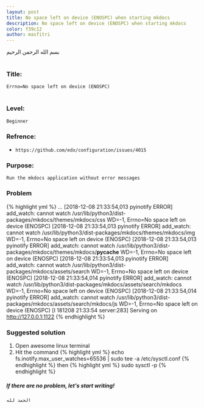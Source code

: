 ```yaml
---
layout: post
title: No space left on device (ENOSPC) when starting mkdocs
description: No space left on device (ENOSPC) when starting mkdocs
color: f39c12
author: masfitri
---
```


بسم الله الرحمن الرحيم
<br/><br/>
### Title: </br>
`Errno=No space left on device (ENOSPC)`
<br/><br/>
### Level: <br/>
`Beginner`
### Refrence: <br/>
- `https://github.com/edx/configuration/issues/4015` <br/>
### Purpose: <br/>
`Run the mkdocs application without error messages`

### Problem
{% highlight yml %}
...
[2018-12-08 21:33:54,013 pyinotify ERROR] add_watch: cannot watch /usr/lib/python3/dist-packages/mkdocs/themes/mkdocs/css WD=-1, Errno=No space left on device (ENOSPC)
[2018-12-08 21:33:54,013 pyinotify ERROR] add_watch: cannot watch /usr/lib/python3/dist-packages/mkdocs/themes/mkdocs/img WD=-1, Errno=No space left on device (ENOSPC)
[2018-12-08 21:33:54,013 pyinotify ERROR] add_watch: cannot watch /usr/lib/python3/dist-packages/mkdocs/themes/mkdocs/__pycache__ WD=-1, Errno=No space left on device (ENOSPC)
[2018-12-08 21:33:54,013 pyinotify ERROR] add_watch: cannot watch /usr/lib/python3/dist-packages/mkdocs/assets/search WD=-1, Errno=No space left on device (ENOSPC)
[2018-12-08 21:33:54,014 pyinotify ERROR] add_watch: cannot watch /usr/lib/python3/dist-packages/mkdocs/assets/search/mkdocs WD=-1, Errno=No space left on device (ENOSPC)
[2018-12-08 21:33:54,014 pyinotify ERROR] add_watch: cannot watch /usr/lib/python3/dist-packages/mkdocs/assets/search/mkdocs/js WD=-1, Errno=No space left on device (ENOSPC)
[I 181208 21:33:54 server:283] Serving on http://127.0.0.1:1122
{% endhighlight %}

### Suggested solution
1. Open awesome linux terminal
2. Hit the command
{% highlight yml %}
echo fs.inotify.max_user_watches=65536 | sudo tee -a /etc/sysctl.conf
{% endhighlight %}
then
{% highlight yml %}
sudo sysctl -p
{% endhighlight %}
##### If there are no problem, let's start writing! </br> 
```
الحمد لله
```